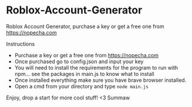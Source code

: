 # Roblox-Account-Generator
Roblox Account Generator, purchase a key or get a free one from https://nopecha.com

Instructions
- Purchase a key or get a free one from https://nopecha.com
- Once purchased go to config.json and input your key
- You will need to install the requirements for the program to run with npm... see the packages in main.js to know what to install
- Once installed everything make sure you have brave browser installed.
- Open a cmd from your directory and type `node main.js`

Enjoy, drop a start for more cool stuff! <3 Summaw
